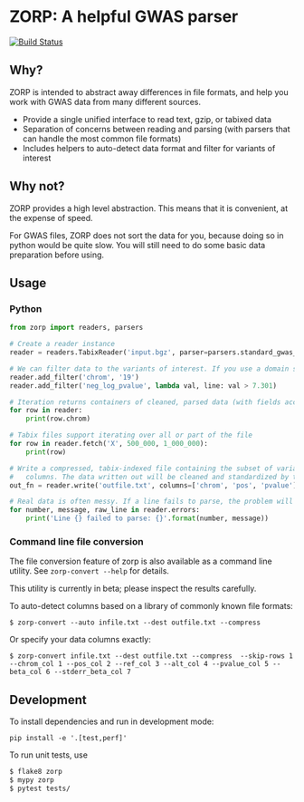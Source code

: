 # ZORP: A helpful GWAS parser

[![Build Status](https://api.travis-ci.org/abought/zorp.svg?branch=develop)](https://api.travis-ci.org/abought/zorp)

## Why?
ZORP is intended to abstract away differences in file formats, and help you work with GWAS data from many 
different sources.

- Provide a single unified interface to read text, gzip, or tabixed data
- Separation of concerns between reading and parsing (with parsers that can handle the most common file formats)
- Includes helpers to auto-detect data format and filter for variants of interest 

## Why not?
ZORP provides a high level abstraction. This means that it is convenient, at the expense of speed.

For GWAS files, ZORP does not sort the data for you, because doing so in python would be quite slow. You will still 
need to do some basic data preparation before using.

## Usage
### Python
```python
from zorp import readers, parsers

# Create a reader instance
reader = readers.TabixReader('input.bgz', parser=parsers.standard_gwas_parser, skip_rows=1, skip_errors=True)

# We can filter data to the variants of interest. If you use a domain specific parser, columns can be referenced by name
reader.add_filter('chrom', '19')
reader.add_filter('neg_log_pvalue', lambda val, line: val > 7.301)

# Iteration returns containers of cleaned, parsed data (with fields accessible by name).
for row in reader:
    print(row.chrom)

# Tabix files support iterating over all or part of the file
for row in reader.fetch('X', 500_000, 1_000_000):
    print(row)

# Write a compressed, tabix-indexed file containing the subset of variants that match filters, choosing only specific 
#   columns. The data written out will be cleaned and standardized by the parser into a well-defined format. 
out_fn = reader.write('outfile.txt', columns=['chrom', 'pos', 'pvalue'], make_tabix=True)

# Real data is often messy. If a line fails to parse, the problem will be recorded.
for number, message, raw_line in reader.errors:
    print('Line {} failed to parse: {}'.format(number, message))

```

### Command line file conversion
The file conversion feature of zorp is also available as a command line utility. See `zorp-convert --help` for details.

This utility is currently in beta; please inspect the results carefully.

To auto-detect columns based on a library of commonly known file formats:

`$ zorp-convert --auto infile.txt --dest outfile.txt --compress`

Or specify your data columns exactly: 

`$ zorp-convert infile.txt --dest outfile.txt --compress  --skip-rows 1 --chrom_col 1 --pos_col 2 --ref_col 3 --alt_col 4 --pvalue_col 5 --beta_col 6 --stderr_beta_col 7`


## Development

To install dependencies and run in development mode:

`pip install -e '.[test,perf]'`

To run unit tests, use

```bash
$ flake8 zorp
$ mypy zorp
$ pytest tests/
```
